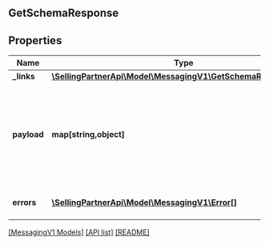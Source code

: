 ## GetSchemaResponse

## Properties

Name | Type | Description | Notes
------------ | ------------- | ------------- | -------------
**_links** | [**\SellingPartnerApi\Model\MessagingV1\GetSchemaResponseLinks**](GetSchemaResponseLinks.md) |  | [optional]
**payload** | **map[string,object]** | A JSON schema document describing the expected payload of the action. This object can be validated against &lt;a href&#x3D;http://json-schema.org/draft-04/schema&gt;http://json-schema.org/draft-04/schema&lt;/a&gt;. | [optional]
**errors** | [**\SellingPartnerApi\Model\MessagingV1\Error[]**](Error.md) | A list of error responses returned when a request is unsuccessful. | [optional]

[[MessagingV1 Models]](../) [[API list]](../../Api) [[README]](../../../README.md)
